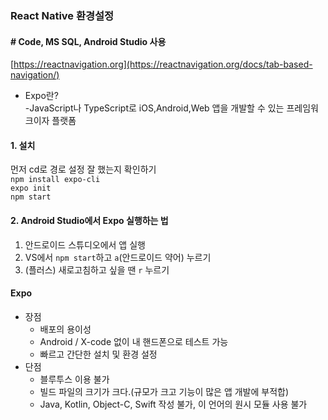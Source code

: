 ### React Native 환경설정
####  # Code, MS SQL, Android Studio 사용
[https://reactnavigation.org](https://reactnavigation.org/docs/tab-based-navigation/)
- Expo란?   
-JavaScript나 TypeScript로 iOS,Android,Web 앱을 개발할 수 있는 프레임워크이자 플랫폼  

#### 1. 설치
먼저 cd로 경로 설정 잘 했는지 확인하기  
```npm install expo-cli```   
```expo init```   
```npm start```   

#### 2. Android Studio에서 Expo 실행하는 법
1. 안드로이드 스튜디오에서 앱 실행   
2. VS에서 ```npm start```하고 ```a```(안드로이드 약어) 누르기
3. (플러스) 새로고침하고 싶을 땐 ```r``` 누르기   


#### Expo
- 장점
  - 배포의 용이성  
  - Android / X-code 없이 내 핸드폰으로 테스트 가능
  - 빠르고 간단한 설치 및 환경 설정
- 단점
  - 블루투스 이용 불가
  - 빌드 파일의 크기가 크다.(규모가 크고 기능이 많은 앱 개발에 부적합)
  - Java, Kotlin, Object-C, Swift 작성 불가, 이 언어의 원시 모듈 사용 불가 
 
